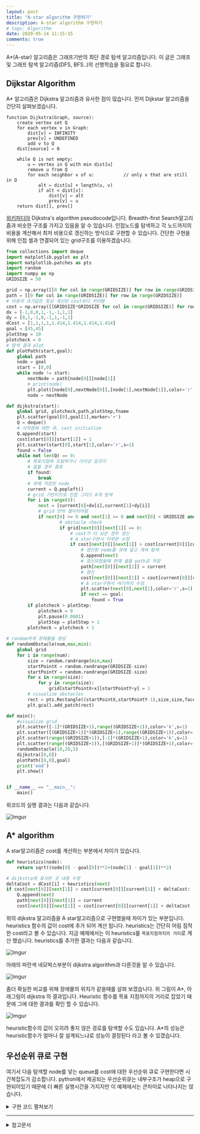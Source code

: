 ```yaml
---
layout: post
title: "A-star algorithm 구현하기"
description: A-star algorithm 구현하기
# tags: Algorithm
date: 2020-05-14 11:15:15
comments: true
---
```


<!-- a star 알고리즘이란 -->
A*(A-star) 알고리즘은 그래프기반의 최단 경로 탐색 알고리즘입니다. 이 글은 그래프 및 그래프 탐색 알고리즘(DFS, BFS..)의 선행학습을 필요로 합니다.  

## Dijkstar Algorithm

A* 알고리즘은 Dijkstra 알고리즘과 유사한 점이 많습니다. 먼저 Dijkstar 알고리즘을 간단히 살펴보겠습니다. 

<!-- dijkstra 그림, 알고리즘 -->
```
function Dijkstra(Graph, source):
    create vertex set Q
    for each vertex v in Graph:             
        dist[v] ← INFINITY                  
        prev[v] ← UNDEFINED                 
        add v to Q                      
    dist[source] ← 0                        
    
    while Q is not empty:
        u ← vertex in Q with min dist[u]             
        remove u from Q 
        for each neighbor v of u:           // only v that are still in Q
            alt ← dist[u] + length(u, v)
            if alt < dist[v]:               
                dist[v] ← alt 
                prev[v] ← u 
    return dist[], prev[]
```
<!-- 알고리즘 설명? 애니메이션같은거면 좋을듯 -->
[위키피디아](https://en.wikipedia.org/w/index.php?title=Dijkstra%27s_algorithm&oldid=95033727) Dijkstra's algorithm pseudocode입니다. Breadth-first Search알고리즘과 비슷한 구조를 가지고 있음을 알 수 있습니다. 인접노드를 탐색하고 각 노드까지의 비용을 계산해서 최저 비용으로 갱신하는 방식으로 구현할 수 있습니다. 간단한 구현을 위해 인접 셀과 연결되어 있는 grid구조를 이용하겠습니다.
<!-- dijkstra 구현 -->
<!-- 그래프 visualize? -->
<!-- a star heuristic example -->
```py
from collections import deque
import matplotlib.pyplot as plt
import matplotlib.patches as pts
import random
import numpy as np
GRIDSIZE = 50

grid = np.array([[0 for col in range(GRIDSIZE)] for row in range(GRIDSIZE)])
path = [[0 for col in range(GRIDSIZE)] for row in range(GRIDSIZE)]
# 비용의 초기값은 항상 계산된 cost보다 커야함
cost = np.array([[GRIDSIZE*GRIDSIZE for col in range(GRIDSIZE)] for row in range(GRIDSIZE)])
dx = [-1,0,0,1,-1,-1,1,1]
dy = [0,1,-1,0,-1,1,-1,1]
dCost = [1,1,1,1,1.414,1.414,1.414,1.414]
goal = [45,45]
plotStep = 10
plotcheck = 0
# 탐색 결과 plot
def plotPath(start,goal):
    global path
    node = goal
    start = [0,0]
    while node != start:
        nextNode = path[node[0]][node[1]]
        # print(node)
        plt.plot([node[0],nextNode[0]],[node[1],nextNode[1]],color='r',linewidth=3)
        node = nextNode

def dijkstra(start):
    global grid, plotcheck,path,plotStep,fname
    plt.scatter(goal[0],goal[1],marker='+')
    Q = deque()
    # 시작점에 대한 큐, cost initialize
    Q.append(start)
    cost[start[0]][start[1]] = 1
    plt.scatter(start[0],start[1],color='r',s=1)
    found = False
    while not len(Q) == 0:
        # 목표지점에 도달하거나 더이상 갈곳이
        # 없을 경우 종료
        if found:
            break
        # 큐에 저장된 node
        current = Q.popleft()
        # grid 기반이므로 인접 그리드 8개 탐색
        for i in range(8):
            next = [current[0]+dx[i],current[1]+dy[i]]
            # grid 안의 셀이어야함
            if next[0] >= 0 and next[1] >= 0 and next[0] < GRIDSIZE and next[1] < GRIDSIZE:
                    # obstacle check
                    if grid[next[0]][next[1]] == 0:
                        # cost가 더 낮은 경우 갱신
                        # A star구현시 이부분 수정
                        if cost[next[0]][next[1]] > cost[current[0]][current[1]] + dCost[i]:
                            # 갱신된 node를 큐에 넣고 계속 탐색
                            Q.append(next)
                            # 갱신되었을때 현재 셀을 path로 저장
                            path[next[0]][next[1]] = current
                            # 갱신
                            cost[next[0]][next[1]] = cost[current[0]][current[1]] + dCost[i]
                            # A star구현시 여기까지 수정
                            plt.scatter(next[0],next[1],color='r',s=1)
                            if next == goal:
                                found = True
        if plotcheck > plotStep:
            plotcheck = 0
            plt.pause(0.0001)
            plotStep = plotStep + 1
        plotcheck = plotcheck + 1
    
# random하게 장애물을 생성
def randomObstacle(num,max,min):
    global grid
    for i in range(num):
        size = random.randrange(min,max)
        startPointX = random.randrange(GRIDSIZE-size)
        startPointY = random.randrange(GRIDSIZE-size)
        for x in range(size):
            for y in range(size):
                grid[startPointX+x][startPointY+y] = 1
        # visualize obstacles
        rect = pts.Rectangle((startPointX,startPointY-1),size,size,facecolor='k')
        plt.gca().add_patch(rect)

def main():
    #visualize grid
    plt.scatter([-1]*(GRIDSIZE+1),range((GRIDSIZE+1)),color='k',s=1)
    plt.scatter([(GRIDSIZE+1)]*(GRIDSIZE+1),range((GRIDSIZE+1)),color='k',s=1)
    plt.scatter(range((GRIDSIZE+1)),[-1]*(GRIDSIZE+1),color='k',s=1)
    plt.scatter(range((GRIDSIZE+1)),[(GRIDSIZE+1)]*(GRIDSIZE+1),color='k',s=1)
    randomObstacle(10,20,5)
    dijkstra([0,0])
    plotPath([0,0],goal)
    print('end')
    plt.show()


if __name__ == "__main__":
    main()
```

위코드의 실행 결과는 다음과 같습니다.

![Imgur](https://i.imgur.com/tboOZbA.gif)


<!-- a star가 dijkstra와 다른점 -->
## A* algorithm

A star알고리즘은 cost를 계산하는 부분에서 차이가 있습니다.

```py
def heuristics(node):
    return sqrt((node[0] - goal[0])**2+(node[1] - goal[1])**2)

# dijkstra에 표시된 곳 내용 수정
deltaCost = dCost[i] + heuristics(next)
if cost[next[0]][next[1]] > cost[current[0]][current[1]] + deltaCost:
    Q.append(next)
    path[next[0]][next[1]] = current
    cost[next[0]][next[1]] = cost[current[0]][current[1]] + deltaCost

```

위의 dijkstra 알고리즘을 A star알고리즘으로 구현했을때 차이가 있는 부분입니다.  
heuristics 함수의 값이 cost에 추가 되어 계산 됩니다. heuristics는 간단히 어림 짐작한 cost라고 볼 수 있습니다. 지금 예제에서는 이 heuristics를 `목표지점까지의 거리`로 계산 했습니다. heuristics를 추가한 결과는 다음과 같습니다.

![Imgur](https://i.imgur.com/6FRjy79.gif)  

아래의 파란색 네모박스부분이 dijkstra algorithm과 다른것을 알 수 있습니다.

![Imgur](https://i.imgur.com/pzskD2r.png)  

좀더 확실한 비교를 위해 장애물의 위치가 같을때를 살펴 보겠습니다. 위 그림이 A*, 아래그림이 dijkstra 의 결과입니다. Heuristic 함수를 목표 지점까지의 거리로 잡았기 때문에 그에 대한 결과를 확인 할 수 있습니다.  

![Imgur](https://i.imgur.com/1pFqzkV.png)  

heuristic함수의 값이 오히려 좋지 않은 경로를 탐색할 수도 있습니다. A*의 성능은 heuristic함수가 얼마나 잘 설계되느냐로 성능이 결정된다 라고 볼 수 있겠습니다. 

## 우선순위 큐로 구현

여기서 다음 탐색할 node를 넣는 queue를 cost에 대한 우선순위 큐로 구현한다면 시간복잡도가 감소합니다. python에서 제공되는 우선순위큐는 내부구조가 heap으로 구현되어있기 때문에 더 빠른 실행시간을 가지지만 이 예제에서는 큰차이로 나타나지는 않습니다.

<details>
<summary>구현 코드 펼쳐보기</summary>
<div markdown="1">

```py
from queue import PriorityQueue as PQ
import matplotlib.pyplot as plt
import matplotlib.patches as pts
import random
import numpy as np
GRIDSIZE = 50

grid = np.array([[0 for col in range(GRIDSIZE)] for row in range(GRIDSIZE)])
path = [[0 for col in range(GRIDSIZE)] for row in range(GRIDSIZE)]
# 비용의 초기값은 항상 계산된 cost보다 커야함
cost = np.array([[GRIDSIZE*GRIDSIZE for col in range(GRIDSIZE)] for row in range(GRIDSIZE)])
dx = [-1,0,0,1,-1,-1,1,1]
dy = [0,1,-1,0,-1,1,-1,1]
dCost = [1,1,1,1,1.414,1.414,1.414,1.414]
goal = [45,45]
plotStep = 10
plotcheck = 0
# 탐색 결과 plot
def plotPath(start,goal):
    global path
    node = goal
    start = [0,0]
    while node != start:
        nextNode = path[node[0]][node[1]]
        # print(node)
        plt.plot([node[0],nextNode[0]],[node[1],nextNode[1]],color='r',linewidth=3)
        node = nextNode

def dijkstra(start):
    global grid, plotcheck,path,plotStep,fname
    plt.scatter(goal[0],goal[1],marker='+')
    Q = PQ()
    Q.put((1,start))
    cost[start[0]][start[1]] = 1
    plt.scatter(start[0],start[1],color='r',s=1)
    found = False
    while not Q.empty():
        if found:
            break
        current = Q.get()[1]
        for i in range(8):
            next = [current[0]+dx[i],current[1]+dy[i]]
            if next[0] >= 0 and next[1] >= 0 and next[0] < GRIDSIZE and next[1] < GRIDSIZE:
                    if grid[next[0]][next[1]] == 0:
                        if cost[next[0]][next[1]] > cost[current[0]][current[1]] + dCost[i]:
                            path[next[0]][next[1]] = current
                            cost[next[0]][next[1]] = cost[current[0]][current[1]] + dCost[i]
                            Q.put((cost[next[0]][next[1]],next))
                            plt.scatter(next[0],next[1],color='r',s=1)
                            if next == goal:
                                found = True
        if plotcheck > plotStep:
            plotcheck = 0
            plt.pause(0.0001)
            plotStep = plotStep + 1
        plotcheck = plotcheck + 1
    
def randomObstacle(num,max,min):
    global grid
    for i in range(num):
        size = random.randrange(min,max)
        startPointX = random.randrange(GRIDSIZE-size)
        startPointY = random.randrange(GRIDSIZE-size)
        for x in range(size):
            for y in range(size):
                grid[startPointX+x][startPointY+y] = 1
        # visualize obstacles
        rect = pts.Rectangle((startPointX,startPointY-1),size,size,facecolor='k')
        plt.gca().add_patch(rect)

def main():
    #visualize grid
    plt.scatter([-1]*(GRIDSIZE+1),range((GRIDSIZE+1)),color='k',s=1)
    plt.scatter([(GRIDSIZE+1)]*(GRIDSIZE+1),range((GRIDSIZE+1)),color='k',s=1)
    plt.scatter(range((GRIDSIZE+1)),[-1]*(GRIDSIZE+1),color='k',s=1)
    plt.scatter(range((GRIDSIZE+1)),[(GRIDSIZE+1)]*(GRIDSIZE+1),color='k',s=1)
    randomObstacle(10,20,5)
    dijkstra([0,0])
    plotPath([0,0],goal)
    print('end')
    plt.show()


if __name__ == "__main__":
    main()
```

### 결론

Dijkstra부터 A star까지 간단하게 살펴보았습니다. 이 두 알고리즘의 단점은 Map이 클 경우 (Graph가 복잡한 경우)에 메모리소모가 크다라는 점이 있겠고, 특히 A star의 경우 heuristic 함수의 의존도가 크다 라는 점을 들 수 있겠습니다.  

</div>
</details>
<!-- 관련알고리즘 -->
<!-- 알고리즘의 한계점 -->
<!-- 관련 알고리즘 -->
<!-- hybrid a star -->

---

<details>
<summary>참고문서</summary>
<div markdown="1">

- [Wikipedia contributors, "Dijkstra's algorithm," Wikipedia, The Free Encyclopedia,](https://en.wikipedia.org/w/index.php?title=Dijkstra%27s_algorithm&oldid=950337274)
- [Hart et al. "A formal basis for the heuristic determination of minimum cost paths." (1968)](https://ieeexplore.ieee.org/abstract/document/4082128)
- [A.M. Turing Award. - Richards, Hamilton. "Edsger Wybe Dijkstra"](https://amturing.acm.org/award_winners/dijkstra_1053701.cfm)
- [Wikipedia contributors, "A* search algorithm," Wikipedia, The Free Encyclopedia,](https://en.wikipedia.org/w/index.php?title=A*_search_algorithm&oldid=952032788)

</div>
</details>
<script id="dsq-count-scr" src="//msc9533.disqus.com/count.js" async></script>

